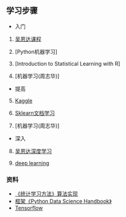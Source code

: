 
## 学习步骤
 
* 入门
 1. [吴恩达课程](https://link.zhihu.com/?target=https%3A//www.coursera.org/learn/machine-learning)

 2. [Python机器学习]
 3. [Introduction to Statistical Learning with R]

 4. [机器学习(周志华)]

* 提高
 5. [Kaggle](https://link.zhihu.com/?target=https%3A//www.kaggle.com/)

 6. [Sklearn文档学习](https://link.zhihu.com/?target=https%3A//www.kaggle.com/)

 7. [机器学习(周志华)]

* 深入

 8. [吴恩达深度学习](https://www.deeplearning.ai/)

 9. [deep learning](http://www.deeplearningbook.org/)


### 资料
* [《统计学习方法》算法实现](https://github.com/wangsenyan/lihang_book_algorithm)
* [框架《Python Data Science Handbook》](https://book.douban.com/subject/26600459/)
* [Tensorflow](https://tensorflow.google.cn/)